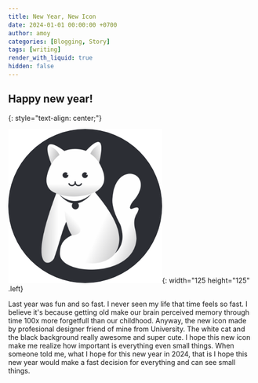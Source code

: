 ```yaml
---
title: New Year, New Icon
date: 2024-01-01 00:00:00 +0700
author: amoy
categories: [Blogging, Story]
tags: [writing]
render_with_liquid: true
hidden: false
---
```


## Happy new year!

{: style="text-align: center;"}

![New Amoy Feels Icon](/assets/commons/IMG_20171122_0336a10-modified.png){: width="125 height="125" .left}

Last year was fun and so fast. I never seen my life that time feels so fast. I believe it's because getting old make our brain perceived memory through time 100x more forgetfull than our childhood. Anyway, the new icon made by profesional designer friend of mine from University. The white cat and the black background really awesome and super cute. I hope this new icon make me realize how important is everything even small things. When someone told me, what I hope for this new year in 2024, that is I hope this new year would make a fast decision for everything and can see small things.
